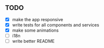 ## TODO
- [x] make the app responsive
- [x] write tests for all components and services
- [x] make some animations
- [ ] i18n
- [ ] write better README